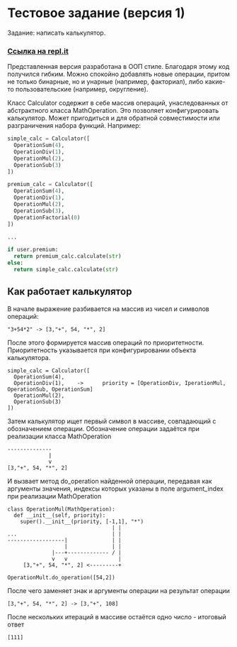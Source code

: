 # Тестовое задание (версия 1)

Задание: написать калькулятор.

### [Ссылка на repl.it](https://replit.com/@DaryaIsachenko/Test)

Представленная версия разработана в ООП стиле. Благодаря этому код получился гибким. Можно спокойно добавлять новые операции, притом не только бинарные, но и унарные (например, факториал), либо какие-то пользовательские (например, округление).

Класс Calculator содержит в себе массив операций, унаследованных от абстрактного класса MathOperation. Это позволяет конфигурировать калькулятор. Может пригодиться и для обратной совместимости или разграничения набора функций. Например: 
```python
simple_calc = Calculator([
  OperationSum(4),
  OperationDiv(1),
  OperationMul(2),
  OperationSub(3)
])

premium_calc = Calculator([
  OperationSum(4),
  OperationDiv(1),
  OperationMul(2),
  OperationSub(3),
  OperationFactorial(0)
])

...

if user.premium:
  return premium_calc.calculate(str)
else:
  return simple_calc.calculate(str)
```
## Как работает калькулятор
В начале выражение разбивается на массив из чисел и символов операций:
```
"3+54*2" -> [3,"+", 54, "*", 2]
```
После этого формируется массив операций по приоритетности. Приоритетность указывается при конфигурировании объекта калькулятора.
```
simple_calc = Calculator([
  OperationSum(4),
  OperationDiv(1),    ->      priority = [OperationDiv, IperationMul, OperationSub, OperationSum]
  OperationMul(2),
  OperationSub(3)
])
```
Затем калькулятор ищет первый символ в массиве, совпадающий с обозначением операции. Обозначение операции задаётся при реализации класса MathOperation
```
--------------
             |
             v
[3,"+", 54, "*", 2]
```
И вызвает метод do_operation найденной операции, передавая как аргументы значения, индексы которых указаны в полe argument_index при реализации MathOperation
```
class OperationMul(MathOperation):
  def __init__(self, priority):
    super().__init__(priority, [-1,1], "*")
                                 | |
...                              | |
------------------|              | |
                  |              | |
              |---+------------- / |
              v   v                |
     [3,"+", 54, "*", 2] <---------+

OperationMult.do_operation([54,2])
```
После чего заменяет знак и аргументы операции на результат операции
```
[3,"+", 54, "*", 2] -> [3,"+", 108]
```
После нескольких итераций в массиве остаётся одно число - итоговый ответ
```
[111]
```

